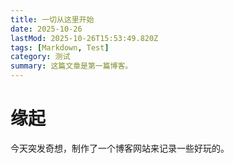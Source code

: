 ```yaml
---
title: 一切从这里开始
date: 2025-10-26
lastMod: 2025-10-26T15:53:49.820Z
tags: [Markdown, Test]
category: 测试
summary: 这篇文章是第一篇博客。
---
```


# 缘起
今天突发奇想，制作了一个博客网站来记录一些好玩的。
